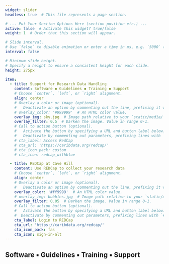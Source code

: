 ```yaml
---
widget: slider
headless: true  # This file represents a page section.

# ... Put Your Section Options Here (section position etc.) ...
active: false  # Activate this widget? true/false
weight: 1  # Order that this section will appear.

# Slide interval.
# Use `false` to disable animation or enter a time in ms, e.g. `5000` (5s).
interval: false

# Minimum slide height.
# Specify a height to ensure a consistent height for each slide.
height: 275px

item:
  - title: Support for Research Data Handling
    content: Software ◾︎ Guidelines ◾︎ Training ◾︎ Support
    # Choose `center`, `left`, or `right` alignment.
    align: center
    # Overlay a color or image (optional).
    #   Deactivate an option by commenting out the line, prefixing it with `#`.
    # overlay_color: '#999999'  # An HTML color value.
    overlay_img: sky.jpg  # Image path relative to your `static/media/` folder
    overlay_filter: 0.5  # Darken the image. Value in range 0-1.
    # Call to action button (optional).
    #   Activate the button by specifying a URL and button label below.
    #   Deactivate by commenting out parameters, prefixing lines with `#`.
    # cta_label: Access RedCap
    # cta_url: 'https://caribdata.org/redcap/'
    # cta_icon_pack: custom
    # cta_icon: redcap_withblue

  - title: REDCap at Cave Hill
    content: Use REDCap to collect your research data
    # Choose `center`, `left`, or `right` alignment.
    align: center
    # Overlay a color or image (optional).
    #   Deactivate an option by commenting out the line, prefixing it with `#`.
    overlay_color: '#ff9999'  # An HTML color value.
    # overlay_img: bubbles.jpg  # Image path relative to your `static/media/` folder
    overlay_filter: 0.05  # Darken the image. Value in range 0-1.
    # Call to action button (optional).
    #   Activate the button by specifying a URL and button label below.
    #  Deactivate by commenting out parameters, prefixing lines with `#`.
    cta_label: Login to REDCap
    cta_url: 'https://caribdata.org/redcap/'
    cta_icon_pack: fas
    cta_icon: sign-in-alt
---
```

## Software :black_small_square: Guidelines :black_small_square: Training :black_small_square: Support

